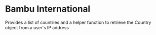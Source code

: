 # Bambu International

Provides a list of countries and a helper function to retrieve the Country object from a user's IP address